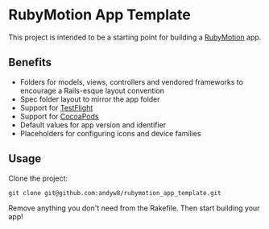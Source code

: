 # RubyMotion App Template

This project is intended to be a starting point for building a [RubyMotion](http://www.rubymotion.com/) app.

## Benefits

* Folders for models, views, controllers and vendored frameworks to encourage a Rails-esque layout convention
* Spec folder layout to mirror the app folder
* Support for [TestFlight](http://www.rubymotion.com/developer-center/articles/testflight/)
* Support for [CocoaPods](http://www.rubymotion.com/developer-center/articles/cocoapods/)
* Default values for app version and identifier
* Placeholders for configuring icons and device families

## Usage

Clone the project:

    git clone git@github.com:andyw8/rubymotion_app_template.git

Remove anything you don't need from the Rakefile. Then start building your app!
